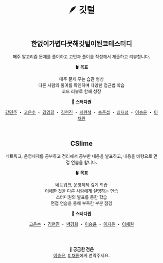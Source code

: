 <div align="center">

# 🪶 깃털

<br/>
  
## 한없이가볍다못해깃털이된코테스터디
매주 알고리즘 문제를 풀이하고 고민과 풀이를 작성해서 제출하고 리뷰합니다.

<strong>🪴 목표</strong>

매주 문제 푸는 습관 형성 <br/>
다른 사람의 풀이를 확인하며 다양한 접근법 학습 <br/>
코드 리뷰로 함께 성장

<strong>🐾 스터디원</strong>

[강민주](https://github.com/Minju9187) ・ [고은수](https://github.com/skdltn210) ・ [김영길](https://github.com/hoeeeeeh) ・ [김현진](https://github.com/fru1tworld) ・ [서완석](https://github.com/iam454) ・ [송준섭](https://github.com/SongJSeop) ・ [심재성](https://github.com/simjaesung) ・ [이승윤](https://github.com/yiseungyun) ・ [이채원](https://github.com/nowChae)

<br/>

## CSlime
네트워크, 운영체제를 공부하고 정리해서 공부한 내용을 발표하고, 내용을 바탕으로 면접 연습을 합니다.

<strong>🪴 목표</strong>

네트워크, 운영체제 깊게 학습 <br/>
이해한 것을 다른 사람에게 설명하는 연습 <br/>
스터디원의 발표를 통한 학습 <br/>
면접 연습을 통해 부족한 부분 점검

<strong>🐾 스터디원</strong>

[고은수](https://github.com/skdltn210) ・ [김현진](https://github.com/fru1tworld) ・ [박경희](https://github.com/pkh0106) ・ [이승윤](https://github.com/yiseungyun) ・ [이지은](https://github.com/Jieun1ee) ・ [이채원](https://github.com/nowChae)

<br/>
<br/>

<strong>🐽 궁금한 점은</strong> <br/>
[이승윤](https://github.com/yiseungyun), [이채원](https://github.com/nowChae)에게 연락주세요. 


</div>

